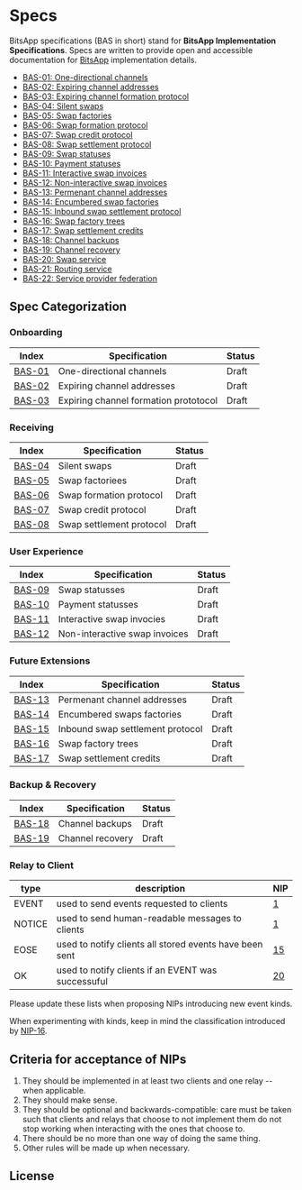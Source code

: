 # Specs

BitsApp specifications (BAS in short) stand for **BitsApp Implementation Specifications**. Specs are written to provide open and accessible documentation for [BitsApp](https://bits.app) implementation details.

- [BAS-01: One-directional channels](01.md)
- [BAS-02: Expiring channel addresses](02.md)
- [BAS-03: Expiring channel formation protocol](01.md)
- [BAS-04: Silent swaps](03.md)
- [BAS-05: Swap factories](04.md)
- [BAS-06: Swap formation protocol](05.md)
- [BAS-07: Swap credit protocol](06.md)
- [BAS-08: Swap settlement protocol](07.md)
- [BAS-09: Swap statuses](08.md)
- [BAS-10: Payment statuses](09.md)
- [BAS-11: Interactive swap invoices](10.md)
- [BAS-12: Non-interactive swap invoices](11.md)
- [BAS-13: Permenant channel addresses](12.md)
- [BAS-14: Encumbered swap factories](13.md)
- [BAS-15: Inbound swap settlement protocol](14.md)
- [BAS-16: Swap factory trees](15.md)
- [BAS-17: Swap settlement credits](16.md)
- [BAS-18: Channel backups](17.md)
- [BAS-19: Channel recovery](18.md)
- [BAS-20: Swap service](19.md)
- [BAS-21: Routing service](20.md)
- [BAS-22:  Service provider federation](21.md)

## Spec Categorization

### Onboarding
| Index  | Specification                                      | Status     |
|------- |----------------------------------------------------|------------|
| [BAS-01](01.md)   | One-directional channels                | Draft      |
| [BAS-02](02.md)   | Expiring channel addresses              | Draft      |
| [BAS-03](03.md)   | Expiring channel formation prototocol   | Draft      |

### Receiving
| Index  | Specification                                      | Status     |
|------- |----------------------------------------------------|------------|
| [BAS-04](04.md)   | Silent swaps                            | Draft      |
| [BAS-05](05.md)   | Swap factoriees                         | Draft      |
| [BAS-06](06.md)   | Swap formation protocol                 | Draft      |
| [BAS-07](07.md)   | Swap credit protocol                    | Draft      |
| [BAS-08](08.md)   | Swap settlement protocol                | Draft      |

### User Experience
| Index  | Specification                                      | Status     |
|------- |----------------------------------------------------|------------|
| [BAS-09](09.md)   | Swap statusses                          | Draft      |
| [BAS-10](10.md)   | Payment statusses                       | Draft      |
| [BAS-11](11.md)   | Interactive swap invocies               | Draft      |
| [BAS-12](12.md)   | Non-interactive swap invoices           | Draft      |

### Future Extensions
| Index  | Specification                                      | Status     |
|------- |----------------------------------------------------|------------|
| [BAS-13](13.md)   | Permenant channel addresses             | Draft      |
| [BAS-14](14.md)   | Encumbered swaps factories              | Draft      |
| [BAS-15](15.md)   | Inbound swap settlement protocol        | Draft      |
| [BAS-16](16.md)   | Swap factory trees                      | Draft      |
| [BAS-17](17.md)   | Swap settlement credits                 | Draft      |

### Backup & Recovery
| Index  | Specification                                      | Status     |
|------- |----------------------------------------------------|------------|
| [BAS-18](18.md)   | Channel backups                         | Draft      |
| [BAS-19](19.md)   | Channel recovery                        | Draft      |

### Relay to Client
| type   | description                                             | NIP         |
|--------|---------------------------------------------------------|-------------|
| EVENT  | used to send events requested to clients                | [1](01.md)  |
| NOTICE | used to send human-readable messages to clients         | [1](01.md)  |
| EOSE   | used to notify clients all stored events have been sent | [15](15.md) |
| OK     | used to notify clients if an EVENT was successuful      | [20](20.md) |

Please update these lists when proposing NIPs introducing new event kinds.

When experimenting with kinds, keep in mind the classification introduced by [NIP-16](16.md).

## Criteria for acceptance of NIPs

1. They should be implemented in at least two clients and one relay -- when applicable.
2. They should make sense.
3. They should be optional and backwards-compatible: care must be taken such that clients and relays that choose to not implement them do not stop working when interacting with the ones that choose to.
4. There should be no more than one way of doing the same thing.
5. Other rules will be made up when necessary.

## License
